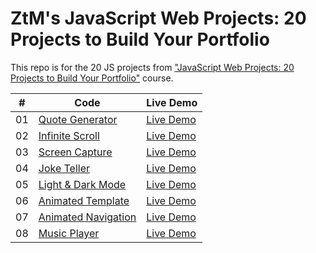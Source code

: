 # ZtM's JavaScript Web Projects: 20 Projects to Build Your Portfolio

This repo is for the 20 JS projects from ["JavaScript Web Projects: 20 Projects to Build Your Portfolio"](https://www.udemy.com/course/javascript-web-projects-to-build-your-portfolio-resume/) course.

|  #  | Code                                                                                                 | Live Demo                                                |
| :-: | ---------------------------------------------------------------------------------------------------- | -------------------------------------------------------- |
| 01  | [Quote Generator](https://github.com/bayramhayri/ztm-20-JS-Projects/tree/master/01-quote-generator/) | [Live Demo](https://dazzling-fermat-b39835.netlify.app/) |
| 02  | [Infinite Scroll](https://github.com/bayramhayri/ztm-20-JS-Projects/tree/master/02-infinite-scroll/) | [Live Demo](https://gifted-johnson-b39173.netlify.app/)  |
| 03  | [Screen Capture](https://github.com/bayramhayri/ztm-20-JS-Projects/tree/master/03-screen-capture/)   | [Live Demo](https://goofy-agnesi-c8ab9a.netlify.app/)    |
| 04  | [Joke Teller](https://github.com/bayramhayri/ztm-20-JS-Projects/tree/master/04-joke-teller/)   | [Live Demo](https://pedantic-volhard-3e8612.netlify.app/)    |
| 05  | [Light & Dark Mode](https://github.com/bayramhayri/ztm-20-JS-Projects/tree/master/05-light-dark-mode/)   | [Live Demo](https://vigilant-wilson-311cf1.netlify.app/)    |
| 06  | [Animated Template](https://github.com/bayramhayri/ztm-20-JS-Projects/tree/master/06-animated-template/)   | [Live Demo](https://dreamy-shockley-f05261.netlify.app/)    |
| 07  | [Animated Navigation](https://github.com/bayramhayri/ztm-20-JS-Projects/tree/master/07-animated-navigation/)   | [Live Demo](https://quizzical-fermat-8d6fbc.netlify.app/)    |
| 08  | [Music Player](https://github.com/bayramhayri/ztm-20-JS-Projects/tree/master/08-music-player)   | [Live Demo](https://stupefied-jang-3da454.netlify.app/)    |